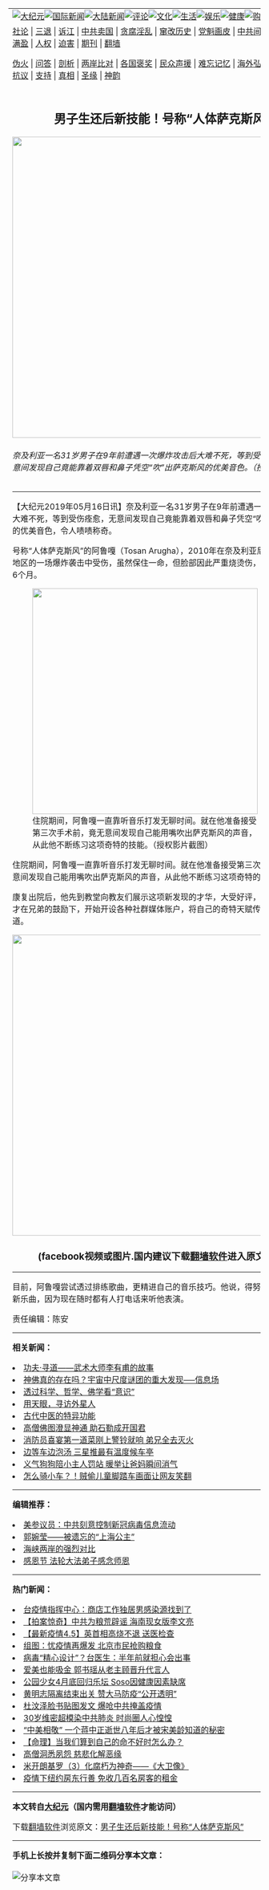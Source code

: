 <a name="1" id="1" target="_blank"></a><span id="1"></span>
<table align=center border="0"><tr><td colspan="2" VALIGN=TOP><a href="https://github.com/sxrssb2693/djy/blob/master/gb/nsc413.md#1"><img src="https://raw.githubusercontent.com/sxrssb2693/www/master/t/djy/1.jpg" title="大纪元"></a><a href="https://github.com/sxrssb2693/djy/blob/master/gb/n24hr.md#1"><img src="https://raw.githubusercontent.com/sxrssb2693/www/master/t/djy/3.jpg" title="国际新闻"></a><a href="https://github.com/sxrssb2693/djy/blob/master/gb/nsc413.md#1"><img src="https://raw.githubusercontent.com/sxrssb2693/www/master/t/djy/4.jpg" title="大陆新闻"></a><a href="https://github.com/sxrssb2693/djy/blob/master/gb/news392.md#1"><img src="https://raw.githubusercontent.com/sxrssb2693/www/master/t/djy/5.jpg" title="评论"></a><a href="https://github.com/sxrssb2693/djy/blob/master/gb/news2007.md#1"><img src="https://raw.githubusercontent.com/sxrssb2693/www/master/t/djy/6.jpg" title="文化"></a><a href="https://github.com/sxrssb2693/djy/blob/master/gb/news2008.md#1"><img src="https://raw.githubusercontent.com/sxrssb2693/www/master/t/djy/7.jpg" title="生活"></a><a href="https://github.com/sxrssb2693/djy/blob/master/gb/ncyule.md#1"><img src="https://raw.githubusercontent.com/sxrssb2693/www/master/t/djy/8.jpg" title="娱乐"></a><a href="https://github.com/sxrssb2693/djy/blob/master/gb/nsc1002.md#1"><img src="https://raw.githubusercontent.com/sxrssb2693/www/master/t/djy/9.jpg" title="健康"><a href="https://www.youlucky.com"><img src="https://raw.githubusercontent.com/sxrssb2693/www/master/t/djy/10.jpg" title="购物"></a><a href="https://donate.epochtimes.com/?utm_medium=epochtimes&utm_source=referral&utm_campaign=donate_button_djyarticleheader"><img src="https://raw.githubusercontent.com/sxrssb2693/www/master/t/djy/12.jpg" title="捐款"></a></td></tr>
<tr><td colspan="2" VALIGN=TOP><a target="_blank" href="https://github.com/sxrssb2693/djy/blob/master/gb/9p.md#1">社论</a> | <a target="_blank" href="https://github.com/sxrssb2693/djy/blob/master/gb/nf5657.md#1">三退</a> | <a target="_blank" href="https://github.com/sxrssb2693/djy/blob/master/gb/nf6124.md#1">诉江</a> | <a target="_blank" href="https://github.com/sxrssb2693/djy/blob/master/gb/nf1176117.md#1">中共卖国</a> | <a target="_blank" href="https://github.com/sxrssb2693/djy/blob/master/gb/nf5773.md#1">贪腐淫乱</a> | <a target="_blank" href="https://github.com/sxrssb2693/djy/blob/master/gb/nf1176115.md#1">窜改历史</a> | <a target="_blank" href="https://github.com/sxrssb2693/djy/blob/master/gb/nf1176107.md#1">党魁画皮</a> | <a target="_blank" href="https://github.com/sxrssb2693/djy/blob/master/gb/nf1320400.md#1">中共间谍</a> | <a target="_blank" href="https://github.com/sxrssb2693/djy/blob/master/gb/nf1176114.md#1">破坏传统</a> | <a target="_blank" href="https://github.com/sxrssb2693/ntdtv/blob/master/gb/prog447_1.md#1">恶贯满盈</a> | <a target="_blank" href="https://github.com/sxrssb2693/djy/blob/master/gb/ncid278.md#1">人权</a> | <a target="_blank" href="https://github.com/sxrssb2693/djy/blob/master/gb/nf1176111.md#1">迫害</a> | <a target="_blank" href="https://gitlab.com/szzdlab/mh-qikan/blob/master/README.md#1">期刊</a> | <a target="_blank" href="https://github.com/sxrssb2693/www/blob/master/README.md?zsrh#8">翻墙</a></p><p><a target="_blank" href="https://github.com/sxrssb2693/djy/blob/master/gb/nf5562.md#1">伪火</a> | <a target="_blank" href="https://github.com/sxrssb2693/djy/blob/master/gb/nf4378.md#1">问答</a> | <a target="_blank" href="https://github.com/sxrssb2693/djy/blob/master/gb/nf5792.md#1">剖析</a> | <a target="_blank" href="https://github.com/sxrssb2693/djy/blob/master/gb/nf5735.md#1">两岸比对</a> | <a target="_blank" href="https://github.com/sxrssb2693/djy/blob/master/gb/nf6119.md#1">各国褒奖</a> | <a target="_blank" href="https://github.com/sxrssb2693/djy/blob/master/gb/nf6120.md#1">民众声援</a> | <a target="_blank" href="https://github.com/sxrssb2693/djy/blob/master/gb/nf1188594.md#1">难忘记忆</a> | <a target="_blank" href="https://github.com/sxrssb2693/djy/blob/master/gb/nf3180.md#1">海外弘传</a> | <a target="_blank" href="https://github.com/sxrssb2693/djy/blob/master/gb/nf5410.md#1">万人上访</a> | <a target="_blank" href="https://github.com/sxrssb2693/ntdtv/blob/master/gb/prog1530_1.md#1">和平抗议</a> | <a target="_blank" href="https://github.com/sxrssb2693/djy/blob/master/gb/nf4386.md#1">支持</a> | <a target="_blank" href="https://github.com/sxrssb2693/djy/blob/master/gb/nf4389.md#1">真相</a> | <a target="_blank" href="https://github.com/sxrssb2693/djy/blob/master/gb/nf5790.md#1">圣缘</a> | <a target="_blank" href="https://github.com/sxrssb2693/djy/blob/master/gb/nf4786.md#1">神韵</a></td></tr>
<tr><td VALIGN=TOP width="626"><h2 align=center>男子生还后新技能！号称“人体萨克斯风”</h2>
<img width="600" src="https://i.epochtimes.com/assets/uploads/2019/05/019-05-1611.53-600x400.jpg" />
<h6>奈及利亚一名31岁男子在9年前遭遇一次爆炸攻击后大难不死，等到受伤痊愈后，无意间发现自己竟能靠着双唇和鼻子凭空“吹”出萨克斯风的优美音色。（授权影片截图）
</h6>
<hr>
<p>【大纪元2019年05月16日讯】<ahref="https://github.com/sxrssb2693/djy/blob/master/gb/tag/%E5%A5%88%E5%8F%8A%E5%88%A9%E4%BA%9A.md#1">奈及利亚</a>一名31岁男子在9年前遭遇一次灾祸后后，大难不死，等到受伤痊愈，无意间发现自己竟能靠着双唇和鼻子凭空“吹”出萨克斯风的优美音色，令人啧啧称奇。</p>
<p>号称“<ahref="https://github.com/sxrssb2693/djy/blob/master/gb/tag/%E4%BA%BA%E4%BD%93%E8%90%A8%E5%85%8B%E6%96%AF%E9%A3%8E.md#1">人体萨克斯风</a>”的<ahref="https://github.com/sxrssb2693/djy/blob/master/gb/tag/%E9%98%BF%E9%B2%81%E5%98%8E.md#1">阿鲁嘎</a>（Tosan Arugha），2010年在<ahref="https://github.com/sxrssb2693/djy/blob/master/gb/tag/%E5%A5%88%E5%8F%8A%E5%88%A9%E4%BA%9A.md#1">奈及利亚</a>尼日河三角洲地区的一场爆炸袭击中受伤，虽然保住一命，但脸部因此严重烧烫伤，必须入院治疗6个月。</p>
<figure id="attachment_11262001" style="width: 450px" class="wp-caption aligncenter"><ahref="https://i.epochtimes.com/assets/uploads/2019/05/19-05-1611.54.jpg"><img class="wp-image-11262001 size-medium" src="https://i.epochtimes.com/assets/uploads/2019/05/19-05-1611.54-450x772.jpg" alt="" width="450" b="772" /></a><figcaption class="wp-caption-text">住院期间，<ahref="https://github.com/sxrssb2693/djy/blob/master/gb/tag/%E9%98%BF%E9%B2%81%E5%98%8E.md#1">阿鲁嘎</a>一直靠听音乐打发无聊时间。就在他准备接受第三次手术前，竟无意间发现自己能用嘴吹出萨克斯风的声音，从此他不断练习这项奇特的技能。（授权影片截图）</figcaption></figure>
<p>住院期间，阿鲁嘎一直靠听音乐打发无聊时间。就在他准备接受第三次手术前，竟无意间发现自己能用嘴吹出萨克斯风的声音，从此他不断练习这项奇特的技能。</p>
<p>康复出院后，他先到教堂向教友们展示这项新发现的才华，大受好评，直到今年初，才在兄弟的鼓励下，开始开设各种社群媒体账户，将自己的奇特天赋传递给更多人知道。</p>
<p><center><a style="border: none; overflow: hidden;" src=></a><img width="600" src="https://raw.githubusercontent.com/sxrssb2693/www/master/t/ntdtv/facebook.jpg" ><h3 align=center>(facebook视频或图片.国内建议下载<a href="https://github.com/sxrssb2693/www/blob/master/README.md#8">翻墙软件</a>进入原文观看)</h3><hr><a src="https://www.facebook.com/plugins/post.php?href=https%3A%2F%2Fwww.facebook.com%2Fphoto.php%3Ffbid%3D136509750658276%26set%3Da.136509777324940%26type%3D3&amp;width=600&amp;show_text=false&amp;height=1003&amp;appId" width="600" b="1003"></a></center>目前，阿鲁嘎尝试透过排练歌曲，更精进自己的音乐技巧。他说，得努力花时间练习新乐曲，因为现在随时都有人打电话来听他表演。</p>
<p><center><a class="no-margin" src="https://www.youmaker.com/2019/0516/073e44e9-8051-414a-6190-7952b9dfa5ee?r=16x9&amp;s=1280x720&amp;d=78" width="600" b="338" frameborder="0" allowfullscreen="allowfullscreen"></a></center>责任编辑：陈安</p>

<hr>


<strong>相关新闻：</strong>
<li><a href="https://github.com/sxrssb2693/djy/blob/master/gb/18/6/15/n10487846.md#1">功夫·寻道——武术大师李有甫的故事</a></li>
<li><a href="https://github.com/sxrssb2693/djy/blob/master/gb/18/10/16/n10786462.md#1">神佛真的存在吗？宇宙中尺度谜团的重大发现──信息场</a></li>
<li><a href="https://github.com/sxrssb2693/djy/blob/master/gb/18/10/16/n10786628.md#1">透过科学、哲学、佛学看“意识”</a></li>
<li><a href="https://github.com/sxrssb2693/djy/blob/master/gb/18/11/1/n10823394.md#1">用天眼，寻访外星人</a></li>
<li><a href="https://github.com/sxrssb2693/djy/blob/master/gb/18/12/12/n10907057.md#1">古代中医的特异功能</a></li>
<li><a href="https://github.com/sxrssb2693/djy/blob/master/gb/19/1/7/n10960107.md#1">高僧佛图澄显神通 助石勒成开国君</a></li>
<li><a href="https://github.com/sxrssb2693/djy/blob/master/gb/20/3/6/n11919010.md#1">消防员喜宴第一道菜刚上警铃就响 弟兄全去灭火</a></li>
<li><a href="https://github.com/sxrssb2693/djy/blob/master/gb/20/3/6/n11919674.md#1">边等车边泡汤 三星推最有温度候车亭</a></li>
<li><a href="https://github.com/sxrssb2693/djy/blob/master/gb/20/2/24/n11890884.md#1">义气狗狗陪小主人罚站 暖举让爸妈瞬间消气</a></li>
<li><a href="https://github.com/sxrssb2693/djy/blob/master/gb/20/2/14/n11868565.md#1">怎么骑小车？！贼偷儿童脚踏车画面让网友笑翻</a></li>
<hr>


<strong>编辑推荐：</strong>
<li><a href="https://github.com/onzhi266/djy/blob/master/gb/20/2/22/n11887949.md#1">美参议员：中共刻意控制新冠病毒信息流动</a></li>
<li><a href="https://github.com/tsiac2612/djy/blob/master/gb/17/11/14/n9839893.md#1" target="_blank">郭婉莹——被遗忘的“上海公主”</a></li><li><a href="https://github.com/sxrssb2693/djy/blob/master/gb/8/12/18/n2367165.md?dfh#1" target="_blank">海峡两岸的强烈对比</a></li><li><a href="https://github.com/tsiac2612/djy/blob/master/gb/18/11/22/n10869347.md#1" target="_blank">感恩节 法轮大法弟子感念师恩</a></li>
<hr>

<strong>热门新闻：</strong>
<li><a href="https://github.com/sxrssb2693/djy/blob/master/gb/20/4/5/n12004590.md#1">台疫情指挥中心：商店工作独居男感染源找到了</a></li>
<li><a href="https://github.com/sxrssb2693/djy/blob/master/gb/20/4/4/n12002313.md#1">【拍案惊奇】中共为粮荒辟谣 海南现女版李文亮</a></li>
<li><a href="https://github.com/sxrssb2693/djy/blob/master/gb/20/4/4/n12003209.md#1">【最新疫情4.5】英首相高烧不退 送医检查</a></li>
<li><a href="https://github.com/sxrssb2693/djy/blob/master/gb/20/4/4/n12003758.md#1">组图：忧疫情再爆发 北京市民抢购粮食</a></li>
<li><a href="https://github.com/sxrssb2693/djy/blob/master/gb/20/4/4/n12003547.md#1">病毒“精心设计”？台医生：半年前就担心会出事</a></li>
<li><a href="https://github.com/sxrssb2693/djy/blob/master/gb/20/4/3/n12000492.md#1">爱美也能吸金 郭书瑶从老主顾晋升代言人</a></li>
<li><a href="https://github.com/sxrssb2693/djy/blob/master/gb/20/4/3/n11999917.md#1">公园少女4月底回归乐坛 Soso因健康因素缺席</a></li>
<li><a href="https://github.com/sxrssb2693/djy/blob/master/gb/20/4/3/n12000869.md#1">黄明志隔离结束出关 赞大马防疫“公开透明”</a></li>
<li><a href="https://github.com/sxrssb2693/djy/blob/master/gb/20/4/3/n12001252.md#1">杜汶泽脸书贴图发文 爆呛中共掩盖疫情</a></li>
<li><a href="https://github.com/sxrssb2693/djy/blob/master/gb/20/4/4/n12003574.md#1">30岁维密超模染中共肺炎 时尚圈人心惶惶</a></li>
<li><a href="https://github.com/sxrssb2693/djy/blob/master/gb/20/4/1/n11994730.md#1">“中美相敬” 一个蒋中正逝世八年后才被宋美龄知道的秘密</a></li>
<li><a href="https://github.com/sxrssb2693/djy/blob/master/gb/20/4/1/n11994253.md#1">【命理】当我们算到自己的命不好时怎么办？</a></li>
<li><a href="https://github.com/sxrssb2693/djy/blob/master/gb/20/3/27/n11981509.md#1">高僧洞悉夙怨 慈悲化解恶缘</a></li>
<li><a href="https://github.com/sxrssb2693/djy/blob/master/gb/13/2/3/n3792283.md#1">米开朗基罗（3）化腐朽为神奇——《大卫像》</a></li>
<li><a href="https://github.com/sxrssb2693/djy/blob/master/gb/20/4/5/n12004356.md#1">疫情下纽约房东行善 免收几百名房客的租金</a></li>
<hr>

<strong>本文转自<a href="https://www.epochtimes.com">大纪元</a>（国内需用<a href="https://github.com/sxrssb2693/www/blob/master/README.md#8">翻墙软件</a>才能访问）</strong><p>下载<a href="https://github.com/sxrssb2693/www/blob/master/README.md#8">翻墙软件</a>浏览原文：<a href="https://www.epochtimes.com/gb/19/5/16/n11261845.htm">男子生还后新技能！号称“人体萨克斯风”</a></p><hr>

<strong>手机上长按并复制下面二维码分享本文章：</strong><br><br><img src="http://d1p1.ip.zn2.us/v.php?action=qrcode&url=https://github.com/sxrssb2693/djy/blob/master/gb/19/5/16/n11261845.md%231" title="分享本文章"></td><td VALIGN=TOP><a href="https://github.com/sxrssb2693/djy/blob/master/gb/16/1/21/n4622075.md?dfh#1" target="_blank"><img src="https://raw.githubusercontent.com/sxrssb2693/djy/master/gb/300/wei-f1.jpg" title="中共的伪火骗局"  alt="中共的伪火骗局"></a><br><a href="https://github.com/sxrssb2693/www/blob/master/README.md?dfh#9" target="_blank"><img src="https://raw.githubusercontent.com/sxrssb2693/djy/master/gb/300/yong-h.jpg" title="永恒的见证"  alt="永恒的见证"></a><br><a href="https://github.com/sxrssb2693/djy/blob/master/gb/13/9/29/n3974789.md?dfh#1" target="_blank"><img src="https://raw.githubusercontent.com/sxrssb2693/djy/master/gb/300/shang-lnz.jpg" title="善良女子被中共投男牢"  alt="善良女子被中共投男牢"></a><br><a href="https://github.com/sxrssb2693/djy/blob/master/gb/16/3/16/n4663449.md?dfh#1" target="_blank"><img src="https://raw.githubusercontent.com/sxrssb2693/djy/master/gb/300/huo-z3.jpg" title="警卫目击活摘器官"  alt="警卫目击活摘器官"></a><br><a href="https://github.com/sxrssb2693/djy/blob/master/gb/16/8/7/n8177641.md?dfh#1" target="_blank"><img src="https://raw.githubusercontent.com/sxrssb2693/djy/master/gb/300/huo-z4.jpg" title="证人描述活摘恐怖"  alt="证人描述活摘恐怖"></a><br><a href="https://github.com/sxrssb2693/djy/blob/master/gb/10/4/19/n2881569.md?dfh#1" target="_blank"><img src="https://raw.githubusercontent.com/sxrssb2693/djy/master/gb/300/huo-z1.jpg" title="揭开活摘器官黑幕"  alt="揭开活摘器官黑幕"></a><br><a href="https://github.com/sxrssb2693/djy/blob/master/gb/10/11/7/n3077476.md?dfh#1" target="_blank"><img src="https://raw.githubusercontent.com/sxrssb2693/djy/master/gb/300/ma-ks.jpg" title="马克思的成魔之路"  alt="马克思的成魔之路"></a><br><a href="https://github.com/sxrssb2693/djy/blob/master/gb/14/6/9/n4173977.md?dfh#1" target="_blank"><img src="https://raw.githubusercontent.com/sxrssb2693/djy/master/gb/300/chang-zs.jpg" title="藏字石 蕴天机"  alt="藏字石 蕴天机"></a><br><a href="https://github.com/sxrssb2693/djy/blob/master/gb/18/5/10/n10381511.md?dfh#1" target="_blank"><img src="https://raw.githubusercontent.com/sxrssb2693/djy/master/gb/300/st1.jpg" title="关注3亿人三退"  alt="关注3亿人三退"></a><br><a href="https://github.com/sxrssb2693/djy/blob/master/gb/18/3/21/n10237682.md?dfh#1" target="_blank"><img src="https://raw.githubusercontent.com/sxrssb2693/djy/master/gb/300/jie-t.jpg" title="解体中共复兴中华"  alt="解体中共复兴中华"></a><br><a href="https://github.com/sxrssb2693/djy/blob/master/gb/9/2/9/n2422991.md?dfh#1" target="_blank"><img src="https://raw.githubusercontent.com/sxrssb2693/djy/master/gb/300/gao-zs.jpg" title="中共迫害良心律师"  alt="中共迫害良心律师"></a><br><a href="https://github.com/sxrssb2693/djy/blob/master/gb/18/12/9/n10900044.md?dfh#1" target="_blank"><img src="https://raw.githubusercontent.com/sxrssb2693/djy/master/gb/300/sj1.jpg" title="303万人举报江泽民"  alt="303万人举报江泽民"></a><br><a href="https://github.com/sxrssb2693/djy/blob/master/gb/18/8/28/n10672014.md?dfh#1" target="_blank"><img src="https://raw.githubusercontent.com/sxrssb2693/djy/master/gb/300/sj2.jpg" title="这些官员为何起诉江泽民"  alt="这些官员为何起诉江泽民"></a><br><a href="https://github.com/sxrssb2693/djy/blob/master/gb/8/12/18/n2367165.md?dfh#1" target="_blank"><img src="https://raw.githubusercontent.com/sxrssb2693/djy/master/gb/300/liangan.jpg" title="海峡两岸的强烈对比"  alt="海峡两岸的强烈对比"></a><br><a href="https://github.com/sxrssb2693/djy/blob/master/gb/15/12/10/n4593139.md?dfh#1" target="_blank"><img src="https://raw.githubusercontent.com/sxrssb2693/djy/master/gb/300/jia-ndzl.jpg" title="加拿大总理的贺信"  alt="加拿大总理的贺信"></a><br><a href="https://github.com/sxrssb2693/djy/blob/master/gb/11/6/17/n3289382.md?dfh#1" target="_blank"><img src="https://raw.githubusercontent.com/sxrssb2693/djy/master/gb/300/xiao-wd.jpg" title="探寻真相兼听则明"  alt="探寻真相兼听则明"></a><br><a href="https://github.com/sxrssb2693/djy/blob/master/gb/18/10/27/n10812623.md?dfh#1" target="_blank"><img src="https://raw.githubusercontent.com/sxrssb2693/djy/master/gb/300/yindu.jpg" title="印度媒体报道东方"  alt="印度媒体报道东方"></a><br><a href="https://github.com/sxrssb2693/djy/blob/master/gb/18/6/9/n10469652.md?dfh#1" target="_blank"><img src="https://raw.githubusercontent.com/sxrssb2693/djy/master/gb/300/xie-j.jpg" title="不一样的海外校园"  alt="不一样的海外校园"></a><br><a href="https://github.com/sxrssb2693/djy/blob/master/gb/7/4/5/n1669415.md?dfh#1" target="_blank"><img src="https://raw.githubusercontent.com/sxrssb2693/djy/master/gb/300/li-up.jpg" title="从大师到徒弟的传奇"  alt="从大师到徒弟的传奇"></a><br><a href="https://github.com/sxrssb2693/djy/blob/master/gb/17/5/26/n9191512.md?dfh#1" target="_blank"><img src="https://raw.githubusercontent.com/sxrssb2693/djy/master/gb/300/zfl2.jpg" title="亿万人与东方一本奇书"  alt="亿万人与东方一本奇书"></a><br><a href="https://github.com/sxrssb2693/djy/blob/master/gb/13/11/27/n4020290.md?dfh#1" target="_blank"><img src="https://raw.githubusercontent.com/sxrssb2693/djy/master/gb/300/zhen-h.jpg" title="大陆见不到的震撼场面"  alt="大陆见不到的震撼场面"></a><br><a href="https://github.com/sxrssb2693/djy/blob/master/gb/15/7/17/n4482910.md?dfh#1" target="_blank"><img src="https://raw.githubusercontent.com/sxrssb2693/djy/master/gb/300/dalu-sk.jpg" title="人心向善 大陆当初盛况"  alt="人心向善 大陆当初盛况"></a><br><a href="https://github.com/sxrssb2693/djy/blob/master/gb/19/1/5/n10955468.md?dfh#1" target="_blank"><img src="https://raw.githubusercontent.com/sxrssb2693/djy/master/gb/300/zfl1.jpg" title="追寻真理 这书讲什么"  alt="追寻真理 这书讲什么"></a><br><a href="https://github.com/sxrssb2693/www/blob/master/README.md?dfh#1" target="_blank"><img src="https://raw.githubusercontent.com/sxrssb2693/djy/master/gb/300/fq1.jpg" title="下载免费翻墙软件"  alt="下载免费翻墙软件"></a><br></td></tr></table>
